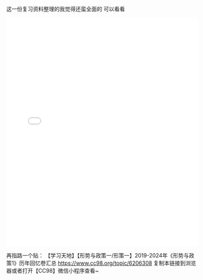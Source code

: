 这一份复习资料整理的我觉得还蛮全面的 可以看看


<iframe
    src="/docs/js/pdfjs/viewer.html?file=/docs/xc/121.pdf"
    width="100%"
    height="600px"
    style="border: none;">
</iframe>



再指路一个贴：
【学习天地】【形势与政策一/形策一】2019-2024年《形势与政策1》历年回忆卷汇总 https://www.cc98.org/topic/6206308 复制本链接到浏览器或者打开【CC98】微信小程序查看~